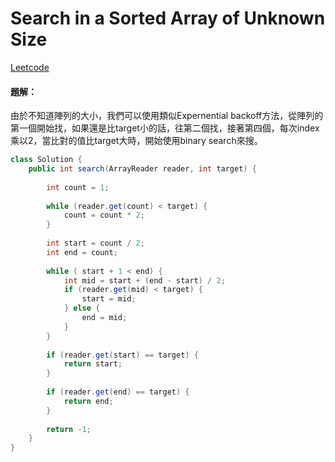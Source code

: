 # Search in a Sorted Array of Unknown Size

[Leetcode](https://leetcode.com/problems/search-in-a-sorted-array-of-unknown-size/)

#### 題解：

由於不知道陣列的大小，我們可以使用類似Expernential backoff方法，從陣列的第一個開始找，如果還是比target小的話，往第二個找，接著第四個，每次index乘以2，當比對的值比target大時，開始使用binary search來搜。



```java
class Solution {
    public int search(ArrayReader reader, int target) {
        
        int count = 1;
        
        while (reader.get(count) < target) {
            count = count * 2;
        }
        
        int start = count / 2;
        int end = count;
        
        while ( start + 1 < end) {
            int mid = start + (end - start) / 2;
            if (reader.get(mid) < target) {
                start = mid;
            } else {
                end = mid;
            } 
        }
        
        if (reader.get(start) == target) {
            return start;
        }
        
        if (reader.get(end) == target) {
            return end; 
        }
        
        return -1;
    }
}
```



